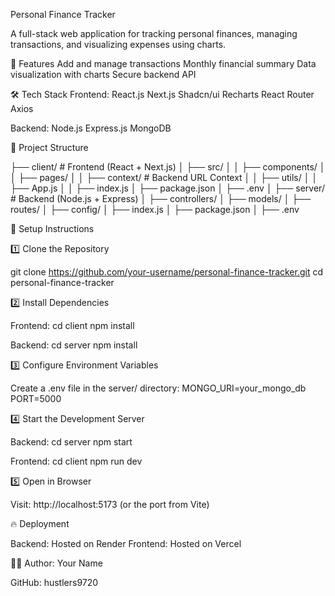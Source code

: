 Personal Finance Tracker

A full-stack web application for tracking personal finances, managing transactions, and visualizing expenses using charts.

🚀 Features
Add and manage transactions
Monthly financial summary
Data visualization with charts
Secure backend API

🛠️ Tech Stack
Frontend:
React.js
Next.js
Shadcn/ui
Recharts
React Router
Axios

Backend:
Node.js
Express.js
MongoDB

📂 Project Structure

├── client/            # Frontend (React + Next.js)
│   ├── src/
│   │   ├── components/
│   │   ├── pages/
│   │   ├── context/    # Backend URL Context
│   │   ├── utils/
│   │   ├── App.js
│   │   ├── index.js
│   ├── package.json
│   ├── .env
│
├── server/            # Backend (Node.js + Express)
│   ├── controllers/
│   ├── models/
│   ├── routes/
│   ├── config/
│   ├── index.js
│   ├── package.json
│   ├── .env

🔧 Setup Instructions

1️⃣ Clone the Repository

git clone https://github.com/your-username/personal-finance-tracker.git
cd personal-finance-tracker

2️⃣ Install Dependencies

Frontend:
cd client
npm install

Backend:
cd server
npm install

3️⃣ Configure Environment Variables

Create a .env file in the server/ directory:
MONGO_URI=your_mongo_db
PORT=5000


4️⃣ Start the Development Server

Backend:
cd server
npm start

Frontend:
cd client
npm run dev

5️⃣ Open in Browser

Visit: http://localhost:5173 (or the port from Vite)

🔥 Deployment

Backend: Hosted on Render
Frontend: Hosted on Vercel

👨‍💻 Author: Your Name

GitHub: hustlers9720

